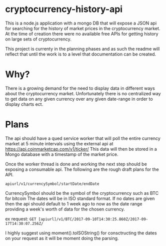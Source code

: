 # cryptocurrency-history-api
This is a node.js application with a mongo DB that will expose a JSON api for
searching for the history of market prices in the cryptocurrency market.  At the
time of creation there were no available free APIs for getting history on large
sets of cryptocurrency.

This project is currenty in the planning phases and as such the readme will
reflect that until the work is to a level that documentation can be created.

# Why?
There is a growing demand for the need to display data in different ways about
the cryptocurrency market.  Unfortunately there is no centralized way to get
data on any given currency over any given date-range in order to display charts
ect.

# Plans
The api should have a qued service worker that will poll the entire currency
market at 5 minute intervals using the external api at https://api.coinmarketcap.com/v1/ticker/
This data will then be stored in a Mongo database with a timestamp of the market
price.

Once the worker thread is done and working the next step should be exposing a
consumable api.  The following are the rough draft plans for the API.

`apiurl/v1/currencySymbol/startDate/endDate`

CurrencySymbol should be the symbol of the cryptocurrency such as BTC for
bitcoin
The dates will be in ISO standard format.  If no dates are given then the api
should default to 1 week ago to now as the date range providing a week's worth
of data for the chosen currency.

ex request:
`GET [apiurl]/v1/BTC/2017-09-10T14:30:25.860Z/2017-09-17T14:30:07.256Z/`

I highly suggest using moment().toISOString() for consctructing the dates on
your request as it will be moment doing the parsing.
